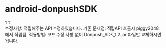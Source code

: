 # android-donpushSDK

1.2   
  수정사항:    적립해주는 API  수정하였습니다.
  기존 문제점: 적립API 호출시  piggy2048에서 적립됨.
    적용방법:  코드 수정 사항 없이 Donpush_SDK_1.2.jar 파일만 교체하시면 됩니다.
